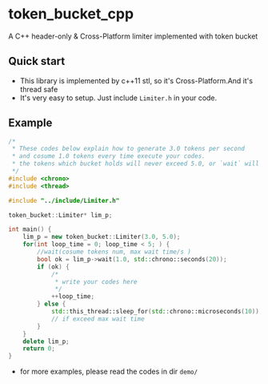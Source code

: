 # token_bucket_cpp
A C++ header-only & Cross-Platform limiter implemented with token bucket

## Quick start

- This library is implemented by c++11 stl, so it's Cross-Platform.And it's thread safe
- It's very easy to setup. Just include `Limiter.h` in your code.

## Example

```c++
/*
 * These codes below explain how to generate 3.0 tokens per second
 * and cosume 1.0 tokens every time execute your codes.
 * the tokens which bucket holds will never exceed 5.0, or `wait` will return false.
 */
#include <chrono>
#include <thread>

#include "../include/Limiter.h"

token_bucket::Limiter* lim_p;

int main() {
    lim_p = new token_bucket::Limiter(3.0, 5.0);
    for(int loop_time = 0; loop_time < 5; ) {
        //wait(cosume tokens num, max wait time/s )
        bool ok = lim_p->wait(1.0, std::chrono::seconds(20));
        if (ok) {
            /*
             * write your codes here
             */
            ++loop_time;
        } else {
            std::this_thread::sleep_for(std::chrono::microseconds(10));
            // if exceed max wait time
        }
    }
    delete lim_p;
    return 0;
}
```

- for more examples, please read the codes in dir `demo/`
